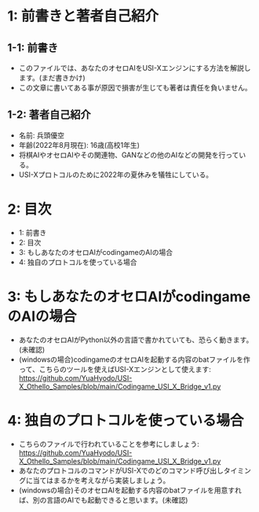 # 1: 前書きと著者自己紹介
## 1-1: 前書き
- このファイルでは、あなたのオセロAIをUSI-Xエンジンにする方法を解説します。(まだ書きかけ)
- この文章に書いてある事が原因で損害が生じても著者は責任を負いません。

## 1-2: 著者自己紹介
- 名前: 兵頭優空
- 年齢(2022年8月現在): 16歳(高校1年生)
- 将棋AIやオセロAIやその関連物、GANなどの他のAIなどの開発を行っている。
- USI-Xプロトコルのために2022年の夏休みを犠牲にしている。

# 2: 目次
- 1: 前書き
- 2: 目次
- 3: もしあなたのオセロAIがcodingameのAIの場合
- 4: 独自のプロトコルを使っている場合

# 3: もしあなたのオセロAIがcodingameのAIの場合
- あなたのオセロAIがPython以外の言語で書かれていても、恐らく動きます。(未確認)
- (windowsの場合)codingameのオセロAIを起動する内容のbatファイルを作って、こちらのツールを使えばUSI-Xエンジンとして使えます: https://github.com/YuaHyodo/USI-X_Othello_Samples/blob/main/Codingame_USI_X_Bridge_v1.py

# 4: 独自のプロトコルを使っている場合
- こちらのファイルで行われていることを参考にしましょう: https://github.com/YuaHyodo/USI-X_Othello_Samples/blob/main/Codingame_USI_X_Bridge_v1.py
- あなたのプロトコルのコマンドがUSI-Xでのどのコマンド呼び出しタイミングに当てはまるかを考えながら実装しましょう。
- (windowsの場合)そのオセロAIを起動する内容のbatファイルを用意すれば、別の言語のAIでも起動できると思います。(未確認)
